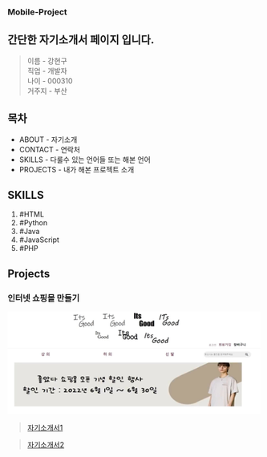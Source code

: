### Mobile-Project
## 간단한 자기소개서 페이지 입니다.
> 이름 - 강현구<br>
> 직업 - 개발자<br>
> 나이 - 000310<br>
> 거주지 - 부산

## 목차
* ABOUT - 자기소개
* CONTACT - 연락처
* SKILLS - 다룰수 있는 언어들 또는 해본 언어
* PROJECTS - 내가 해본 프로젝트 소개

## SKILLS
1. \#HTML
2. \#Python
3. \#Java
4. \#JavaScript
5. \#PHP


## Projects
### 인터넷 쇼핑몰 만들기
![alt 쇼핑몰](/0920/images/ItsGood.jpg)

> [자기소개서1](https://kanghyoungu.github.io/Mobile-Project.github.io/)

>[자기소개서2](https://profound-dodol-aacfd4.netlify.app)

